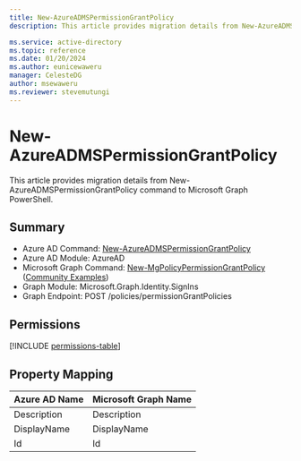 ```yaml
---
title: New-AzureADMSPermissionGrantPolicy
description: This article provides migration details from New-AzureADMSPermissionGrantPolicy command to Microsoft Graph PowerShell.

ms.service: active-directory
ms.topic: reference
ms.date: 01/20/2024
ms.author: eunicewaweru
manager: CelesteDG
author: msewaweru
ms.reviewer: stevemutungi
---
```


# New-AzureADMSPermissionGrantPolicy

This article provides migration details from New-AzureADMSPermissionGrantPolicy command to Microsoft Graph PowerShell.

## Summary

+ Azure AD Command: [New-AzureADMSPermissionGrantPolicy](/powershell/module/azuread/new-azureadmspermissiongrantpolicy)
+ Azure AD Module: AzureAD
+ Microsoft Graph Command: [New-MgPolicyPermissionGrantPolicy](/powershell/module/microsoft.graph.identity.signins/new-mgpolicypermissiongrantpolicy) ([Community Examples](https://github.com/orgs/msgraph/discussions?discussions_q=New-MgPolicyPermissionGrantPolicy))
+ Graph Module: Microsoft.Graph.Identity.SignIns
+ Graph Endpoint: POST /policies/permissionGrantPolicies

## Permissions

[!INCLUDE [permissions-table](~/graphref/api-reference/v1.0/includes/permissions/permissiongrantpolicy-post-permissiongrantpolicies-permissions.md)]

## Property Mapping

|Azure AD Name|Microsoft Graph Name|
|---|---|
|Description|Description|
|DisplayName|DisplayName|
|Id|Id|